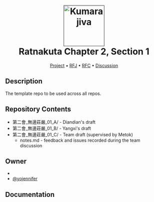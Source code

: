 <h1 align="center">
  <a href=""><img src="https://avatars.githubusercontent.com/u/113319833?s=400&u=92aa22ef97dfb673e5dd10928476a26e9f7610b7&v=4" alt="Kumarajiva" width="130"></a>
  <br>
  Ratnakuta Chapter 2, Section 1
  <br>
</h1>

<p align="center">
  <a href="https://github.com/orgs/The-Kumarajiva-Project/projects/7/views/1">Project</a> •
  <a href="">RFJ</a> •
  <a href="https://github.com/The-Kumarajiva-Project/Ratnakuta-chp2-01/issues/1">RFC</a> •
  <a href="">Discussion</a>

</p>


## Description

The template repo to be used across all repos.

## Repository Contents

- 第二會_無邊莊嚴_01_A/ - Diandian's draft
- 第二會_無邊莊嚴_01_B/ - Yangxi's draft
- 第二會_無邊莊嚴_01_C/ - Team draft (supervised by Metok)
  - notes.md - feedback and issues recorded during the team discussion



## Owner

- [](https://github.com/)
- [@yojennifer](https://github.com/yojennifer)

## Documentation




